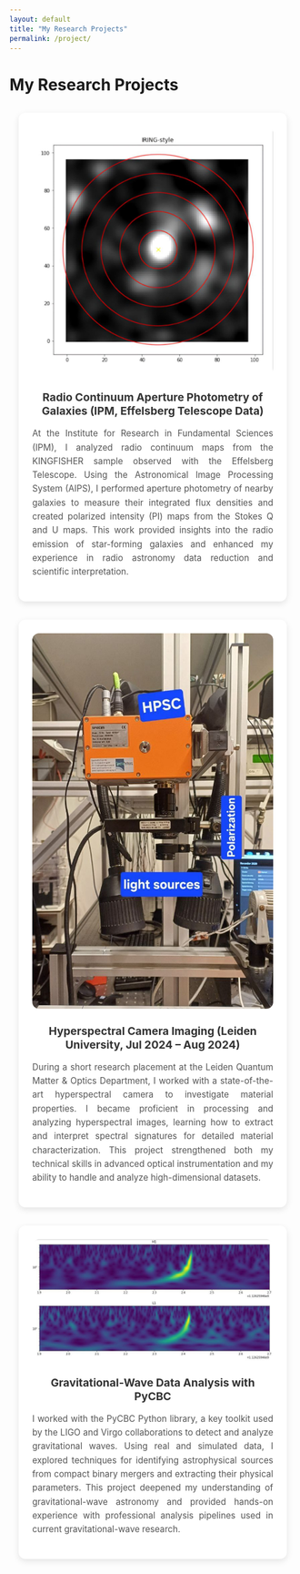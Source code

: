 ```yaml
---
layout: default
title: "My Research Projects"
permalink: /project/
---
```


<h1>My Research Projects</h1>

<section class="projects-gallery">

  <!-- Project 1 -->
  <div class="project-card">
    <img src="/assets/images/iring.jpg" alt="Radio Continuum Aperture Photometry">
    <h3>Radio Continuum Aperture Photometry of Galaxies (IPM, Effelsberg Telescope Data)</h3>
    <p>
      At the Institute for Research in Fundamental Sciences (IPM), I analyzed radio continuum maps from
      the KINGFISHER sample observed with the Effelsberg Telescope. Using the Astronomical Image Processing System (AIPS),
      I performed aperture photometry of nearby galaxies to measure their integrated flux densities and
      created polarized intensity (PI) maps from the Stokes Q and U maps. This work provided insights into
      the radio emission of star-forming galaxies and enhanced my experience in radio astronomy data
      reduction and scientific interpretation.
    </p>
  </div>

  <!-- Project 2 -->
  <div class="project-card">
    <img src="/assets/images/hpc.jpg" alt="Hyperspectral Camera Imaging">
    <h3>Hyperspectral Camera Imaging (Leiden University, Jul 2024 – Aug 2024)</h3>
    <p>
      During a short research placement at the Leiden Quantum Matter & Optics Department, I worked with a
      state-of-the-art hyperspectral camera to investigate material properties. I became proficient in
      processing and analyzing hyperspectral images, learning how to extract and interpret spectral
      signatures for detailed material characterization. This project strengthened both my technical skills
      in advanced optical instrumentation and my ability to handle and analyze high-dimensional datasets.
    </p>
  </div>

  <!-- Project 3 -->
  <div class="project-card">
    <img src="/assets/images/pycbc.jpg" alt="Gravitational-Wave Data Analysis with PyCBC">
    <h3>Gravitational-Wave Data Analysis with PyCBC</h3>
    <p>
      I worked with the PyCBC Python library, a key toolkit used by the LIGO and Virgo collaborations to
      detect and analyze gravitational waves. Using real and simulated data, I explored techniques for
      identifying astrophysical sources from compact binary mergers and extracting their physical
      parameters. This project deepened my understanding of gravitational-wave astronomy and provided
      hands-on experience with professional analysis pipelines used in current gravitational-wave research.
    </p>
  </div>

</section>

<style>
.projects-gallery {
  display: grid;
  grid-template-columns: repeat(auto-fit, minmax(300px, 1fr));
  gap: 2rem;
  margin: 2rem auto;
  max-width: 1200px;
  padding: 0 1rem;
}

.project-card {
  background: #fff;
  border-radius: 12px;
  box-shadow: 0 4px 12px rgba(0,0,0,0.1);
  padding: 1.5rem;
  text-align: center;
  transition: transform 0.2s ease, box-shadow 0.2s ease;
}

.project-card:hover {
  transform: translateY(-6px);
  box-shadow: 0 8px 20px rgba(0,0,0,0.15);
}

.project-card img {
  max-width: 100%;
  height: auto;
  border-radius: 12px;
  margin-bottom: 1rem;
}

.project-card h3 {
  font-size: 1.2rem;
  margin: 0.5rem 0 1rem;
  color: #333;
}

.project-card p {
  font-size: 0.95rem;
  line-height: 1.6;
  color: #555;
  text-align: justify;
}
</style>
